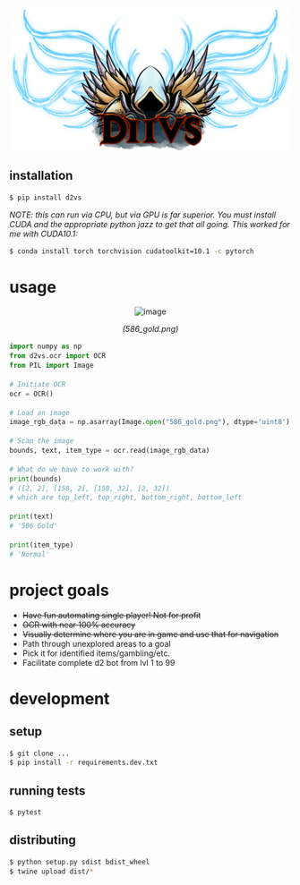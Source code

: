 <div align="center">

![Kiku](docs/d2vs.png)

</div>



## installation

```bash
$ pip install d2vs
```

_NOTE: this can run via CPU, but via GPU is far superior. You must install CUDA and the appropriate python jazz
to get that all going. This worked for me with CUDA10.1:_

```bash
$ conda install torch torchvision cudatoolkit=10.1 -c pytorch
```

# usage

<div align="center">

  ![image](https://user-images.githubusercontent.com/2185159/142674287-37311056-5483-4956-b786-b5ffc17bfc69.png)

  _(586_gold.png)_
</div>


```py
import numpy as np
from d2vs.ocr import OCR
from PIL import Image

# Initiate OCR
ocr = OCR()

# Load an image
image_rgb_data = np.asarray(Image.open("586_gold.png"), dtype='uint8')

# Scan the image
bounds, text, item_type = ocr.read(image_rgb_data)

# What do we have to work with?
print(bounds)
# ([2, 2], [158, 2], [158, 32], [2, 32])
# which are top_left, top_right, bottom_right, bottom_left

print(text)
# '586 Gold'

print(item_type)
# 'Normal'
```

# project goals

 - ~~Have fun automating single player! Not for profit~~
 - ~~OCR with near 100% accuracy~~
 - ~~Visually determine where you are in game and use that for navigation~~
 - Path through unexplored areas to a goal
 - Pick it for identified items/gambling/etc.
 - Facilitate complete d2 bot from lvl 1 to 99

# development

## setup

```bash
$ git clone ...
$ pip install -r requirements.dev.txt
```

## running tests

```bash
$ pytest
```

## distributing

```bash
$ python setup.py sdist bdist_wheel
$ twine upload dist/*
```
